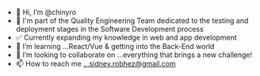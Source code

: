 - 👋 Hi, I’m @chinyro
- 👀 I'm part of the Quality Engineering Team dedicated to the testing and deployment stages in the Software Development process 
- ✅ Currently expanding my knowledge in web and app development
- 🌱 I’m learning ...React/Vue & getting into the Back-End world
- 💞️ I’m looking to collaborate on ...everything that brings a new challenge!
- 📫 How to reach me ...sidney.robhez@gmail.com

<!---
chinyro/chinyro is a ✨ special ✨ repository because its `README.md` (this file) appears on your GitHub profile.
You can click the Preview link to take a look at your changes.
--->
